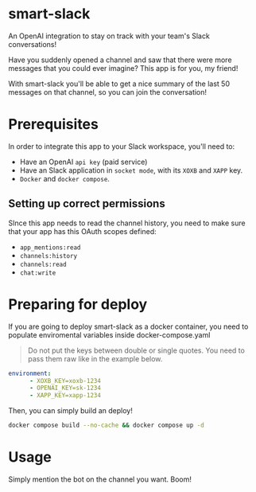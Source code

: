 
# smart-slack

An OpenAI integration to stay on track with your team's Slack conversations!

Have you suddenly opened a channel and saw that there were more messages that you could ever imagine? This app is for you, my friend!

With smart-slack you'll be able to get a nice summary of the last 50 messages on that channel, so you can join the conversation!

# Prerequisites
In order to integrate this app to your Slack workspace, you'll need to:


- Have an OpenAI `api key` (paid service)
- Have an Slack application in `socket mode`, with its `XOXB` and `XAPP` key.
- `Docker` and `docker compose`.

## Setting up correct permissions
SInce this app needs to read the channel history, you need to make sure that your app has this OAuth scopes defined:

- `app_mentions:read`
- `channels:history`
- `channels:read`
- `chat:write`

# Preparing for deploy
If you are going to deploy smart-slack as a docker container, you need to populate enviromental variables inside docker-compose.yaml

> Do not put the keys between double or single quotes. You need to pass them raw like in the example below.


```yaml
environment:
      - XOXB_KEY=xoxb-1234
      - OPENAI_KEY=sk-1234
      - XAPP_KEY=xapp-1234
```
Then, you can simply build an deploy!

```sh
docker compose build --no-cache && docker compose up -d
```

# Usage
Simply mention the bot on the channel you want. Boom!